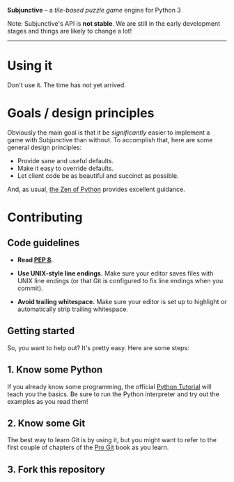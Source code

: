 **Subjunctive** – a *tile-based puzzle game* engine for Python 3

Note: Subjunctive's API is **not stable**. We are still in the early
development stages and things are likely to change a lot!

* * *

# Using it

Don't use it. The time has not yet arrived.

# Goals / design principles

Obviously the main goal is that it be *significantly* easier to
implement a game with Subjunctive than without. To accomplish that, here
are some general design principles:

*   Provide sane and useful defaults.
*   Make it easy to override defaults.
*   Let client code be as beautiful and succinct as possible.

And, as usual, [the Zen of Python] provides excellent guidance.

# Contributing

## Code guidelines

*   **Read [PEP 8].**

*   **Use UNIX-style line endings.** Make sure your editor saves files
    with UNIX line endings (or that Git is configured to fix line
    endings when you commit).

*   **Avoid trailing whitespace.** Make sure your editor is set
    up to highlight or automatically strip trailing whitespace.

## Getting started

So, you want to help out? It's pretty easy. Here are some steps:

## 1. Know some Python

If you already know some programming, the official [Python Tutorial]
will teach you the basics. Be sure to run the Python interpreter and try
out the examples as you read them!

## 2. Know some Git

The best way to learn Git is by using it, but you might want to refer to
the first couple of chapters of the [Pro Git] book as you learn.

## 3. Fork this repository

[the Zen of Python]: http://www.python.org/dev/peps/pep-0020/
[PEP 8]: http://www.python.org/dev/peps/pep-0008/
[Python Tutorial]: http://docs.python.org/3/tutorial/introduction.html
[Pro Git]: http://git-scm.com/book
